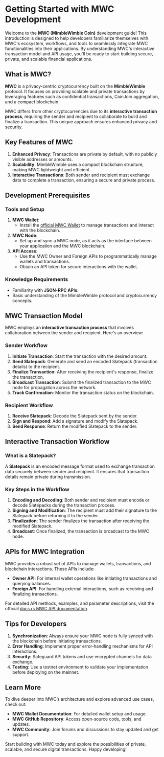 # Getting Started with MWC Development

Welcome to the **MWC (MimbleWimble Coin)** development guide! This introduction is designed to help developers familiarize themselves with MWC's ecosystem, workflows, and tools to seamlessly integrate MWC functionalities into their applications. By understanding MWC's interactive transaction model and API usage, you'll be ready to start building secure, private, and scalable financial applications.



## What is MWC?

**MWC** is a privacy-centric cryptocurrency built on the **MimbleWimble** protocol. It focuses on providing scalable and private transactions by leveraging features such as confidential transactions, CoinJoin aggregation, and a compact blockchain.

MWC differs from other cryptocurrencies due to its **interactive transaction process**, requiring the sender and recipient to collaborate to build and finalize a transaction. This unique approach ensures enhanced privacy and security.



## Key Features of MWC

1. **Enhanced Privacy**: Transactions are private by default, with no publicly visible addresses or amounts.
2. **Scalability**: MimbleWimble uses a compact blockchain structure, making MWC lightweight and efficient.
3. **Interactive Transactions**: Both sender and recipient must exchange data to complete a transaction, ensuring a secure and private process.



## Development Prerequisites

### Tools and Setup
1. **MWC Wallet**:
   - Install the [official MWC Wallet](https://mwc.mw) to manage transactions and interact with the blockchain.
2. **MWC Node**:
   - Set up and sync a MWC node, as it acts as the interface between your application and the MWC blockchain.
3. **API Access**:
   - Use the MWC Owner and Foreign APIs to programmatically manage wallets and transactions.
   - Obtain an API token for secure interactions with the wallet.

### Knowledge Requirements
- Familiarity with **JSON-RPC APIs**.
- Basic understanding of the MimbleWimble protocol and cryptocurrency concepts.



## MWC Transaction Model

MWC employs an **interactive transaction process** that involves collaboration between the sender and recipient. Here's an overview:

### Sender Workflow
1. **Initiate Transaction**: Start the transaction with the desired amount.
2. **Send Slatepack**: Generate and send an encoded Slatepack (transaction details) to the recipient.
3. **Finalize Transaction**: After receiving the recipient's response, finalize the transaction.
4. **Broadcast Transaction**: Submit the finalized transaction to the MWC node for propagation across the network.
5. **Track Confirmation**: Monitor the transaction status on the blockchain.

### Recipient Workflow
1. **Receive Slatepack**: Decode the Slatepack sent by the sender.
2. **Sign and Respond**: Add a signature and modify the Slatepack.
3. **Send Response**: Return the modified Slatepack to the sender.



## Interactive Transaction Workflow

### What is a Slatepack?
A **Slatepack** is an encoded message format used to exchange transaction data securely between sender and recipient. It ensures that transaction details remain private during transmission.

### Key Steps in the Workflow
1. **Encoding and Decoding**: Both sender and recipient must encode or decode Slatepacks during the transaction process.
2. **Signing and Modification**: The recipient must add their signature to the Slatepack before returning it to the sender.
3. **Finalization**: The sender finalizes the transaction after receiving the modified Slatepack.
4. **Broadcast**: Once finalized, the transaction is broadcast to the MWC node.



## APIs for MWC Integration

MWC provides a robust set of APIs to manage wallets, transactions, and blockchain interactions. These APIs include:

- **Owner API**: For internal wallet operations like initiating transactions and querying balances.
- **Foreign API**: For handling external interactions, such as receiving and finalizing transactions.

For detailed API methods, examples, and parameter descriptions, visit the official [docs.rs MWC API documentation](https://docs.rs/).



## Tips for Developers

1. **Synchronization**: Always ensure your MWC node is fully synced with the blockchain before initiating transactions.
2. **Error Handling**: Implement proper error-handling mechanisms for API interactions.
3. **Security**: Safeguard API tokens and use encrypted channels for data exchange.
4. **Testing**: Use a testnet environment to validate your implementation before deploying on the mainnet.



## Learn More

To dive deeper into MWC’s architecture and explore advanced use cases, check out:

- **MWC Wallet Documentation**: For detailed wallet setup and usage.
- **MWC GitHub Repository**: Access open-source code, tools, and updates.
- **MWC Community**: Join forums and discussions to stay updated and get support.



Start building with MWC today and explore the possibilities of private, scalable, and secure digital transactions. Happy developing!
